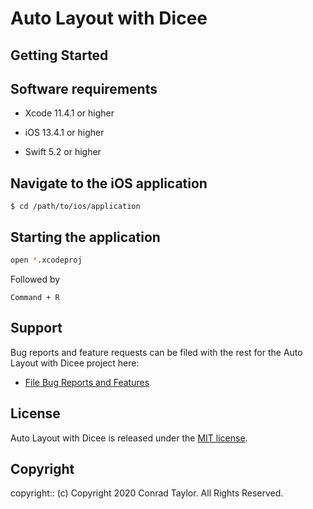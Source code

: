 # Auto Layout with Dicee

<Project Description>

## Getting Started

## Software requirements

- Xcode 11.4.1 or higher

- iOS 13.4.1 or higher

- Swift 5.2 or higher

## Navigate to the iOS application

```
$ cd /path/to/ios/application
```

## Starting the application

```zsh
open *.xcodeproj
```

Followed by

```text
Command + R
```

## Support

Bug reports and feature requests can be filed with the rest for the Auto Layout with Dicee project here:

- [File Bug Reports and Features](https://github.com/conradwt/auto-layout-with-dicee/issues)

## License

Auto Layout with Dicee is released under the [MIT license](https://mit-license.org).

## Copyright

copyright:: (c) Copyright 2020 Conrad Taylor. All Rights Reserved.
